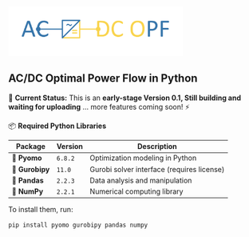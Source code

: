 <p align="left">
  <img src="OPF_python.png" alt="Logo" width="350">
</p>   

## AC/DC Optimal Power Flow in Python

🚀 **Current Status:** This is an **early-stage Version 0.1, Still building and waiting for uploading** ... more features coming soon! ⚡  

📦 **Required Python Libraries**

| **Package**   | **Version** | **Description**                                |
|--------------|------------|--------------------------------------------|
| 📄 **Pyomo**  | `6.8.2`   | Optimization modeling in Python           |
| 📄 **Gurobipy** | `11.0`   | Gurobi solver interface (requires license) |
| 📄 **Pandas** | `2.2.3`   | Data analysis and manipulation            |
| 📄 **NumPy**  | `2.2.1`   | Numerical computing library               |

To install them, run:

```sh
pip install pyomo gurobipy pandas numpy

